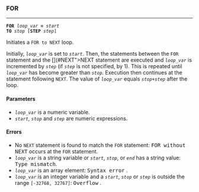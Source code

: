 ### FOR
***
<code><b>FOR</b> <var>loop_var</var> <b>=</b> <var>start</var> <b>TO</b> <var>stop</var> [<b>STEP</b> <var>step</var>]</code>

Initiates a <code>FOR to NEXT</code> loop.

Initially, <code><var>loop_var</var></code> is set to <code><var>start</var></code>. Then, the statements between the <code>FOR</code> statement and the [](#NEXT">NEXT</a></code> statement are executed and <code><var>loop_var</var></code> is incremented by <code><var>step</var></code> (if <code><var>step</var></code> is not specified, by 1). This is repeated until <code><var>loop_var</var></code> has become greater than <code><var>stop</var></code>. Execution then continues at the statement following <code>NEXT</code>. The value of <code><var>loop_var</var></code> equals <code><var>stop</var>+<var>step</var></code> after the loop.

#### Parameters
* <code><var>loop_var</var></code> is a numeric variable.
* <code><var>start</var></code>, <code><var>stop</var></code> and <code><var>step</var></code> are numeric expressions.

#### Errors
* No <code>NEXT</code> statement is found to match the <code>FOR</code> statement: <samp>FOR without NEXT</samp> occurs at the <code>FOR</code> statement.
* <code><var>loop_var</var></code> is a string variable or <code><var>start</var></code>, <code><var>stop</var></code>, or <code><var>end</var></code> has a string value: <samp>Type mismatch</samp>.
* <code><var>loop_var</var></code> is an array element: <samp>Syntax error</samp> .
* <code><var>loop_var</var></code> is an integer variable and a <code><var>start</var></code>, <code><var>stop</var></code> or <code><var>step</var></code> is outside the range `[-32768, 32767]`: <samp>Overflow</samp> .
